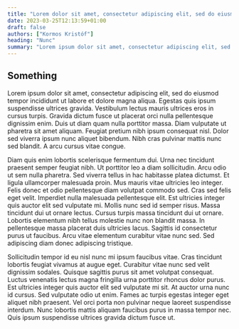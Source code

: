 ```yaml
---
title: "Lorem dolor sit amet, consectetur adipiscing elit, sed do eiusmod tempor incididunt ut labore dolore magna aliqua."
date: 2023-03-25T12:13:59+01:00
draft: false 
authors: ["Kormos Kristóf"]
heading: "Nunc"
summary: "Lorem ipsum dolor sit amet, consectetur adipiscing elit, sed do eiusmod tempor incididunt ut labore et dolore magna aliqua. Cras fermentum odio eu feugiat pretium nibh ipsum."
---
```


## Something 

Lorem ipsum dolor sit amet, consectetur adipiscing elit, sed do eiusmod tempor incididunt ut labore et dolore magna aliqua. Egestas quis ipsum suspendisse ultrices gravida. Vestibulum lectus mauris ultrices eros in cursus turpis. Gravida dictum fusce ut placerat orci nulla pellentesque dignissim enim. Duis ut diam quam nulla porttitor massa. Diam vulputate ut pharetra sit amet aliquam. Feugiat pretium nibh ipsum consequat nisl. Dolor sed viverra ipsum nunc aliquet bibendum. Nibh cras pulvinar mattis nunc sed blandit. A arcu cursus vitae congue.

Diam quis enim lobortis scelerisque fermentum dui. Urna nec tincidunt praesent semper feugiat nibh. Ut porttitor leo a diam sollicitudin. Arcu odio ut sem nulla pharetra. Sed viverra tellus in hac habitasse platea dictumst. Et ligula ullamcorper malesuada proin. Mus mauris vitae ultricies leo integer. Felis donec et odio pellentesque diam volutpat commodo sed. Cras sed felis eget velit. Imperdiet nulla malesuada pellentesque elit. Est ultricies integer quis auctor elit sed vulputate mi. Mollis nunc sed id semper risus. Massa tincidunt dui ut ornare lectus. Cursus turpis massa tincidunt dui ut ornare. Lobortis elementum nibh tellus molestie nunc non blandit massa. In pellentesque massa placerat duis ultricies lacus. Sagittis id consectetur purus ut faucibus. Arcu vitae elementum curabitur vitae nunc sed. Sed adipiscing diam donec adipiscing tristique.

Sollicitudin tempor id eu nisl nunc mi ipsum faucibus vitae. Cras tincidunt lobortis feugiat vivamus at augue eget. Curabitur vitae nunc sed velit dignissim sodales. Quisque sagittis purus sit amet volutpat consequat. Luctus venenatis lectus magna fringilla urna porttitor rhoncus dolor purus. Est ultricies integer quis auctor elit sed vulputate mi sit. At auctor urna nunc id cursus. Sed vulputate odio ut enim. Fames ac turpis egestas integer eget aliquet nibh praesent. Vel orci porta non pulvinar neque laoreet suspendisse interdum. Nunc lobortis mattis aliquam faucibus purus in massa tempor nec. Quis ipsum suspendisse ultrices gravida dictum fusce ut.